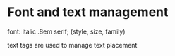 # Font and text management

font: italic .8em serif; (style, size, family)

text tags are used to manage text placement
